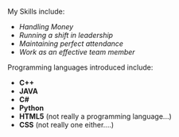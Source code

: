 My Skills include:

- _Handling Money_
- _Running a shift in leadership_
- _Maintaining perfect attendance_
- _Work as an effective team member_

Programming languages introduced include:

- **C++**
- **JAVA**
- **C#**
- **Python**
- **HTML5** (not really a programming language...)
- **CSS** (not really one either....)
